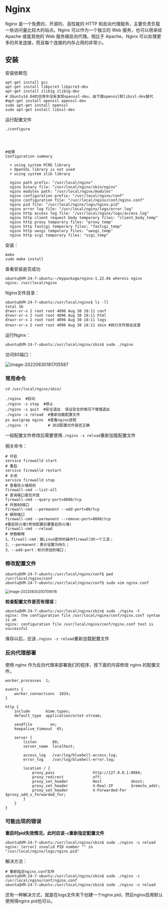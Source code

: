 # Nginx

Nginx 是一个免费的、开源的、高性能的 HTTP 和反向代理服务，主要负责负载一些访问量比较大的站点。Nginx 可以作为一个独立的 Web 服务，也可以用来给 Apache 或是其他的 Web 服务做反向代理。相比于 Apache，Nginx 可以处理更多的并发连接，而且每个连接的内存占用的非常小。

## 安装

安装依赖包

```shell
apt-get install gcc
apt-get install libpcre3 libpcre3-dev
apt-get install zlib1g zlib1g-dev
# Ubuntu14.04的仓库中没有发现openssl-dev，由下面openssl和libssl-dev替代
#apt-get install openssl openssl-dev
sudo apt-get install openssl 
sudo apt-get install libssl-dev
```

运行配置文件

````shell
./configure




#结果
Configuration summary

  + using system PCRE library
  + OpenSSL library is not used
  + using system zlib library

  nginx path prefix: "/usr/local/nginx"
  nginx binary file: "/usr/local/nginx/sbin/nginx"
  nginx modules path: "/usr/local/nginx/modules"
  nginx configuration prefix: "/usr/local/nginx/conf"
  nginx configuration file: "/usr/local/nginx/conf/nginx.conf"
  nginx pid file: "/usr/local/nginx/logs/nginx.pid"
  nginx error log file: "/usr/local/nginx/logs/error.log"
  nginx http access log file: "/usr/local/nginx/logs/access.log"
  nginx http client request body temporary files: "client_body_temp"
  nginx http proxy temporary files: "proxy_temp"
  nginx http fastcgi temporary files: "fastcgi_temp"
  nginx http uwsgi temporary files: "uwsgi_temp"
  nginx http scgi temporary files: "scgi_temp"
````

安装：

```shell
make
sudo make install
```

查看安装是否成功

```shell
ubuntu@VM-24-7-ubuntu:~/mypackage/nginx-1.22.0$ whereis nginx
nginx: /usr/local/nginx
```











Nginx文件目录：

```shell
ubuntu@VM-24-7-ubuntu:/usr/local/nginx$ ls -ll
total 16
drwxr-xr-x 2 root root 4096 Aug 30 18:11 conf
drwxr-xr-x 2 root root 4096 Aug 30 18:11 html
drwxr-xr-x 2 root root 4096 Aug 30 18:11 logs
drwxr-xr-x 2 root root 4096 Aug 30 18:11 sbin #执行文件放在这里

```



运行Nginx：

```shell
ubuntu@VM-24-7-ubuntu:/usr/local/nginx/sbin$ sudo ./nginx
```

访问80端口：

![image-20220830181705587](https://test-1309023885.cos.ap-guangzhou.myqcloud.com/typora/image-20220830181705587.png)









### 常用命令

```shell
cd /usr/local/nginx/sbin/

./nginx  #启动
./nginx -s stop  #停止 
./nginx -s quit  #安全退出  保证安全的情况下慢慢退出
./nginx -s reload  #重新加载配置文件
ps aux|grep nginx  #查看nginx进程
./nginx -t         # 测试配置文件是否正确
```

一般配置文件修改后需要使用`./nginx -s reload`重新加载配置文件

相关命令：

```shell
# 开启
service firewalld start
# 重启
service firewalld restart
# 关闭
service firewalld stop
# 查看防火墙规则
firewall-cmd --list-all
# 查询端口是否开放
firewall-cmd --query-port=8080/tcp
# 开放80端口
firewall-cmd --permanent --add-port=80/tcp
# 移除端口
firewall-cmd --permanent --remove-port=8080/tcp
#重启防火墙(修改配置后要重启防火墙)
firewall-cmd --reload
# 参数解释
1、firwall-cmd：是Linux提供的操作firewall的一个工具；
2、--permanent：表示设置为持久；
3、--add-port：标识添加的端口；

```







### 修改配置文件

```shell
ubuntu@VM-24-7-ubuntu:/usr/local/nginx/conf$ pwd
/usr/local/nginx/conf
ubuntu@VM-24-7-ubuntu:/usr/local/nginx/conf$ sudo vim nginx.conf
```

<img src="https://test-1309023885.cos.ap-guangzhou.myqcloud.com/typora/image-20220830200709016.png" alt="image-20220830200709016" style="zoom:80%;" />



**检查配置文件是否有错误：**

```shell
ubuntu@VM-24-7-ubuntu:/usr/local/nginx/sbin$ sudo ./nginx -t
nginx: the configuration file /usr/local/nginx/conf/nginx.conf syntax is ok
nginx: configuration file /usr/local/nginx/conf/nginx.conf test is successful
```



保存以后，应该`./nginx -s reload`重新加载配置文件





### 反向代理部署

使用 nginx 作为反向代理来部署我们的程序，按下面的内容修改 nginx 的配置文件。

```
worker_processes  1;

events {
    worker_connections  1024;
}

http {
    include       mime.types;
    default_type  application/octet-stream;

    sendfile        on;
    keepalive_timeout  65;

    server {
        listen       80;
        server_name  localhost;

        access_log   /var/log/bluebell-access.log;
        error_log    /var/log/bluebell-error.log;

        location / {
            proxy_pass                 http://127.0.0.1:8084;
            proxy_redirect             off;
            proxy_set_header           Host             $host;
            proxy_set_header           X-Real-IP        $remote_addr;
            proxy_set_header           X-Forwarded-For  $proxy_add_x_forwarded_for;
        }
    }
}
```









### 可能出现的错误



**重启时pid失效情况，此时应该`-c`重新指定配置文件**

```shell
ubuntu@VM-24-7-ubuntu:/usr/local/nginx/sbin$ sudo ./nginx -s reload
nginx: [error] invalid PID number "" in "/usr/local/nginx/logs/nginx.pid"
```

解决方法：

```shell
# 重新指定nginx.conf文件
ubuntu@VM-24-7-ubuntu:/usr/local/nginx/sbin$ sudo ./nginx -c /usr/local/nginx/conf/nginx.conf
ubuntu@VM-24-7-ubuntu:/usr/local/nginx/sbin$ sudo ./nginx -s reload
```

还有一种解决方式，就是在logs文件夹下创建一个nginx.pid，然后nginx启用默认使用得nginx.pid也可以。